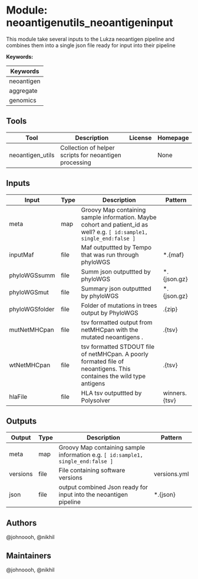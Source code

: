 # Module: neoantigenutils_neoantigeninput

This module take several inputs to the Lukza neoantigen pipeline and combines them into a single json file ready for input into their pipeline

**Keywords:**

| Keywords |
|----------|
| neoantigen |
| aggregate |
| genomics |

## Tools

| Tool | Description | License | Homepage |
|------|-------------|---------|----------|
| neoantigen_utils | Collection of helper scripts for neoantigen processing |  | None |

## Inputs

| Input | Type | Description | Pattern |
|-------|------|-------------|---------|
| meta | map | Groovy Map containing sample information.  Maybe cohort and patient_id as well? e.g. `[ id:sample1, single_end:false ]`  |  |
| inputMaf | file | Maf outputtted by Tempo that was run through phyloWGS | *.{maf} |
| phyloWGSsumm | file | Summ json outputtted by phyloWGS | *.{json.gz} |
| phyloWGSmut | file | Summary json outputtted by phyloWGS | *.{json.gz} |
| phyloWGSfolder | file | Folder of mutations in trees output by PhyloWGS | .{zip} |
| mutNetMHCpan | file | tsv formatted output from netMHCpan with the mutated neoantigens . | .{tsv} |
| wtNetMHCpan | file | tsv formatted STDOUT file of netMHCpan.  A poorly formated file of neoantigens.  This containes the wild type antigens | .{tsv} |
| hlaFile | file | HLA tsv outputtted by Polysolver | winners.{tsv} |

## Outputs

| Output | Type | Description | Pattern |
|--------|------|-------------|---------|
| meta | map | Groovy Map containing sample information e.g. `[ id:sample1, single_end:false ]`  |  |
| versions | file | File containing software versions | versions.yml |
| json | file | output combined Json ready for input into the neoantigen pipeline | *.{json} |

## Authors

@johnoooh, @nikhil

## Maintainers

@johnoooh, @nikhil

